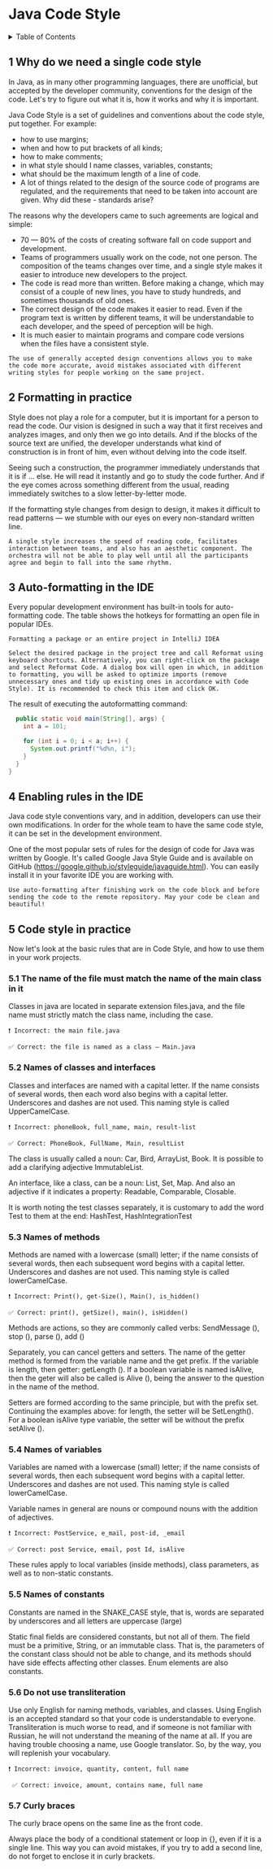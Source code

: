 # Java Code Style

<details markdown="1">
  <summary>Table of Contents</summary>

-   [1. Why do we need a single code style](#s1-why-do-we-need-a-single-code-style)
-   [2. Formatting in practice](#s2-formatting-in-practice)
-   [3. Auto-formatting in the IDE](#s3-auto-formatting-in-the-ide)
-   [4. Enabling rules in the IDE](#s4-enabling-rules-in-the-ide)
-   [5. Code Style in practice](#s5-code-style-in-practice)
    *   [5.1. The name of the file must match the name of the main class in it](#s5.1-the-name-of-the-file-must-match-the-name-of-the-main-class-in-it)
    *   [5.2. Names of classes and interfaces](#s5.2-names-of-classes-and-interfaces)
    *   [5.3. Names of methods](#s5.3-names-of-methods)
    *   [5.4. Names of variables](#s5.4-names-of-variables)
    *   [5.5. Names of constants](#s5.5-names-of-constants)
    *   [5.6. Do not use transliteration](#s5.6-do-not-use-transliteration)
    *   [5.7. Curly braces](#s5.7-curly-braces)

</details>

<a id="s1-why-do-we-need-a-single-code-style"></a>
<a id="1--why-do-we-need-a-single-code-style"></a>

<a id="why-do-we-need-a-single-code-style"></a>
## 1 Why do we need a single code style 

In Java, as in many other programming languages, there are unofficial, but accepted by the developer community, conventions for the design of the code. Let's try to figure out what it is, how it works and why it is important.

Java Code Style is a set of guidelines and conventions about the code style, put together. For example:

- how to use margins;
- when and how to put brackets of all kinds;
- how to make comments;
- in what style should I name classes, variables, constants;
- what should be the maximum length of a line of code.
- A lot of things related to the design of the source code of programs are regulated, and the requirements that need to be taken into account are given. Why did these - standards arise?

The reasons why the developers came to such agreements are logical and simple:

- 70 — 80% of the costs of creating software fall on code support and development.
- Teams of programmers usually work on the code, not one person. The composition of the teams changes over time, and a single style makes it easier to introduce new developers to the project.
- The code is read more than written. Before making a change, which may consist of a couple of new lines, you have to study hundreds, and sometimes thousands of old ones.
- The correct design of the code makes it easier to read. Even if the program text is written by different teams, it will be understandable to each developer, and the speed of perception will be high.
- It is much easier to maintain programs and compare code versions when the files have a consistent style.

```
The use of generally accepted design conventions allows you to make the code more accurate, avoid mistakes associated with different writing styles for people working on the same project.
```

<a id="s2-formatting-in-practice"></a>
<a id="2-formatting-in-practice"></a>

<a id="formatting-in-practice"></a>
## 2 Formatting in practice

Style does not play a role for a computer, but it is important for a person to read the code. Our vision is designed in such a way that it first receives and analyzes images, and only then we go into details. And if the blocks of the source text are unified, the developer understands what kind of construction is in front of him, even without delving into the code itself.

Seeing such a construction, the programmer immediately understands that it is if ... else. He will read it instantly and go to study the code further. And if the eye comes across something different from the usual, reading immediately switches to a slow letter-by-letter mode.

If the formatting style changes from design to design, it makes it difficult to read patterns — we stumble with our eyes on every non-standard written line.

```
A single style increases the speed of reading code, facilitates interaction between teams, and also has an aesthetic component. The orchestra will not be able to play well until all the participants agree and begin to fall into the same rhythm.
```


<a id="s3-auto-formatting-in-the-ide"></a>
<a id="3-auto-formatting-in-the-ide"></a>

<a id="auto-formatting-in-the-ide"></a>
## 3 Auto-formatting in the IDE

Every popular development environment has built-in tools for auto-formatting code. The table shows the hotkeys for formatting an open file in popular IDEs.

```
Formatting a package or an entire project in IntelliJ IDEA

Select the desired package in the project tree and call Reformat using keyboard shortcuts. Alternatively, you can right-click on the package and select Reformat Code. A dialog box will open in which, in addition to formatting, you will be asked to optimize imports (remove unnecessary ones and tidy up existing ones in accordance with Code Style). It is recommended to check this item and click OK.
```
The result of executing the autoformatting command:

```java
  public static void main(String[], args) {
    int a = 101;

    for (int i = 0; i < a; i++) {
      System.out.printf("%d%n, i");
    }
  }
}
```


<a id="s4-enabling-rules-in-the-ide"></a>
<a id="4-enabling-rules-in-the-ide"></a>

<a id="enabling-rules-in-the-ide"></a>
## 4 Enabling rules in the IDE

Java code style conventions vary, and in addition, developers can use their own modifications. In order for the whole team to have the same code style, it can be set in the development environment.

One of the most popular sets of rules for the design of code for Java was written by Google. It's called Google Java Style Guide and is available on GitHub (https://google.github.io/styleguide/javaguide.html). You can easily install it in your favorite IDE you are working with.

```
Use auto-formatting after finishing work on the code block and before sending the code to the remote repository. May your code be clean and beautiful!
```

<a id="s5-code-style-in-practice"></a>
<a id="5-code-style-in-practice"></a>

<a id="code-style-in-practice"></a>
## 5 Code style in practice

Now let's look at the basic rules that are in Code Style, and how to use them in your work projects.

<a id="s5.1-the-name-of-the-file-must-match-the-name-of-the-main-class-in-it"></a>
<a id="51-the-name-of-the-file-must-match-the-name-of-the-main-class-in-it"></a>

<a id="the-name-of-the-file-must-match-the-name-of-the-main-class-in-it"></a>
### 5.1 The name of the file must match the name of the main class in it

Classes in java are located in separate extension files.java, and the file name must strictly match the class name, including the case.

```
❗️ Incorrect: the main file.java

✅ Correct: the file is named as a class — Main.java
```

<a id="s5.2-names-of-classes-and-interfaces"></a>
<a id="52-names-of-classes-and-interfaces"></a>

<a id="names-of-classes-and-interfaces"></a>
### 5.2 Names of classes and interfaces

Classes and interfaces are named with a capital letter. If the name consists of several words, then each word also begins with a capital letter. Underscores and dashes are not used. This naming style is called UpperCamelCase.

```
❗️ Incorrect: phoneBook, full_name, main, result-list

✅ Correct: PhoneBook, FullName, Main, resultList
```

The class is usually called a noun: Car, Bird, ArrayList, Book. It is possible to add a clarifying adjective ImmutableList.

An interface, like a class, can be a noun: List, Set, Map. And also an adjective if it indicates a property: Readable, Comparable, Closable.

It is worth noting the test classes separately, it is customary to add the word Test to them at the end: HashTest, HashIntegrationTest


<a id="s5.3-names-of-methods"></a>
<a id="53-names-of-methods"></a>

<a id="names-of-methods"></a>
### 5.3 Names of methods

Methods are named with a lowercase (small) letter; if the name consists of several words, then each subsequent word begins with a capital letter. Underscores and dashes are not used. This naming style is called lowerCamelCase.

```
❗️ Incorrect: Print(), get-Size(), Main(), is_hidden()

✅ Correct: print(), getSize(), main(), isHidden()
```

Methods are actions, so they are commonly called verbs: SendMessage (), stop (), parse (), add ()

Separately, you can cancel getters and setters. The name of the getter method is formed from the variable name and the get prefix. If the variable is length, then getter: getLength (). If a boolean variable is named isAlive, then the geter will also be called is Alive (), being the answer to the question in the name of the method.

Setters are formed according to the same principle, but with the prefix set. Continuing the examples above: for length, the setter will be SetLength(). For a boolean isAlive type variable, the setter will be without the prefix setAlive ().

<a id="s5.4-names-of-variables"></a>
<a id="54-names-of-variables"></a>

<a id="names-of-variables"></a>
### 5.4 Names of variables

Variables are named with a lowercase (small) letter; if the name consists of several words, then each subsequent word begins with a capital letter. Underscores and dashes are not used. This naming style is called lowerCamelCase.

Variable names in general are nouns or compound nouns with the addition of adjectives.

```
❗️ Incorrect: PostService, e_mail, post-id, _email

✅ Correct: post Service, email, post Id, isAlive
```

These rules apply to local variables (inside methods), class parameters, as well as to non-static constants.


<a id="s5.5-names-of-constants"></a>
<a id="55-names-of-constants"></a>

<a id="names-of-constants"></a>
### 5.5 Names of constants

Constants are named in the SNAKE_CASE style, that is, words are separated by underscores and all letters are uppercase (large)

Static final fields are considered constants, but not all of them. The field must be a primitive, String, or an immutable class. That is, the parameters of the constant class should not be able to change, and its methods should have side effects affecting other classes. Enum elements are also constants.


<a id="s5.6-do-not-use-transliteration"></a>
<a id="56-do-not-use-transliteration"></a>

<a id="do-not-use-transliteration"></a>
### 5.6 Do not use transliteration

Use only English for naming methods, variables, and classes. Using English is an accepted standard so that your code is understandable to everyone. Transliteration is much worse to read, and if someone is not familiar with Russian, he will not understand the meaning of the name at all. If you are having trouble choosing a name, use Google translator. So, by the way, you will replenish your vocabulary.

```
❗️ Incorrect: invoice, quantity, content, full name

 ✅ Correct: invoice, amount, contains name, full name
```

<a id="s5.7-curly-braces"></a>
<a id="57-curly-braces"></a>

<a id="curly-braces"></a>
### 5.7 Curly braces
 
The curly brace opens on the same line as the front code.

Always place the body of a conditional statement or loop in {}, even if it is a single line. This way you can avoid mistakes, if you try to add a second line, do not forget to enclose it in curly brackets.


 
